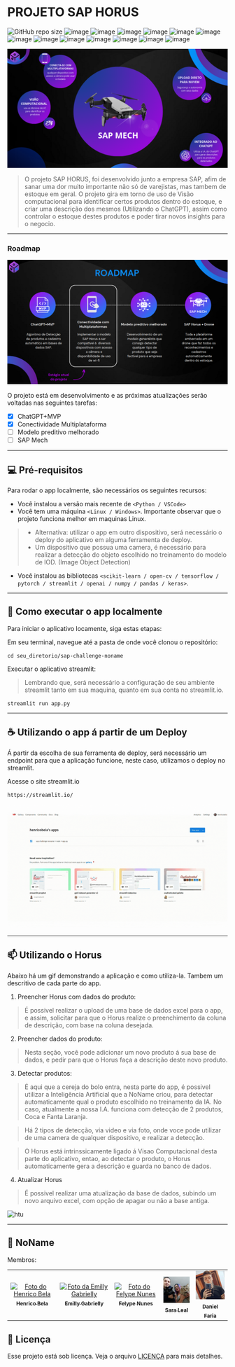 # PROJETO SAP HORUS

![GitHub repo size](https://img.shields.io/github/repo-size/iuricode/README-template?style=for-the-badge)
![image](https://img.shields.io/badge/Python-3776AB?style=for-the-badge&logo=python&logoColor=white)
![image](https://img.shields.io/badge/CSS3-1572B6?style=for-the-badge&logo=css3&logoColor=white)
![image](https://img.shields.io/badge/chatGPT-74aa9c?style=for-the-badge&logo=openai&logoColor=white)
![image](https://img.shields.io/badge/SAP-0FAAFF?style=for-the-badge&logo=sap&logoColor=white)
![image](https://img.shields.io/badge/MongoDB-%234ea94b.svg?style=for-the-badge&logo=mongodb&logoColor=white)
![image](https://img.shields.io/badge/opencv-%23white.svg?style=for-the-badge&logo=opencv&logoColor=white)
![image](https://img.shields.io/badge/Keras-%23D00000.svg?style=for-the-badge&logo=Keras&logoColor=white)
![image](https://img.shields.io/badge/numpy-%23013243.svg?style=for-the-badge&logo=numpy&logoColor=white)
![image](https://img.shields.io/badge/pandas-%23150458.svg?style=for-the-badge&logo=pandas&logoColor=white)
![image](https://img.shields.io/badge/scikit--learn-%23F7931E.svg?style=for-the-badge&logo=scikit-learn&logoColor=white)
![image](https://img.shields.io/badge/TensorFlow-%23FF6F00.svg?style=for-the-badge&logo=TensorFlow&logoColor=white)
![image](https://img.shields.io/badge/Microsoft_Excel-217346?style=for-the-badge&logo=microsoft-excel&logoColor=white)
![image](https://img.shields.io/badge/Streamlit-FF4B4B?style=for-the-badge&logo=Streamlit&logoColor=white)

<img src="imgs/imagem.png" alt="SAP Horus">

> O projeto SAP HORUS, foi desenvolvido junto a empresa SAP, afim de sanar uma dor muito importante não só de varejistas, mas tambem de estoque em geral. O projeto gira em torno de uso de Visão computacional para identificar certos produtos dentro do estoque, e criar uma descrição dos mesmos (Utilizando o ChatGPT), assim como controlar o estoque destes produtos e poder tirar novos insights para o negocio. 

---

### Roadmap

<img src="imgs/roadmap.png" alt="roadmap">

O projeto está em desenvolvimento e as próximas atualizações serão voltadas nas seguintes tarefas:

- [x] ChatGPT+MVP
- [x] Conectividade Multiplataforma
- [ ] Modelo preditivo melhorado
- [ ] SAP Mech

---

## 💻 Pré-requisitos

Para rodar o app localmente, são necessários os seguintes recursos:

* Você instalou a versão mais recente de `<Python / VSCode>`
* Você tem uma máquina `<Linux / Windows>`. Importante observar que o projeto funciona melhor em maquinas Linux.
> * Alternativa: utilizar o app em outro dispositivo, será necessário o deploy do aplicativo em alguma ferramenta de deploy.
> * Um dispositivo que possua uma camera, é necessário para realizar a detecção do objeto escolhido no treinamento do modelo de IOD. (Image Object Detection)
* Você instalou as bibliotecas `<scikit-learn / open-cv / tensorflow / pytorch / streamlit / openai / numpy / pandas / keras>`.

---

## 🚀 Como executar o app localmente

Para iniciar o aplicativo locamente, siga estas etapas:

Em seu terminal, navegue até a pasta de onde você clonou o repositório:
```
cd seu_diretorio/sap-challenge-noname
```

Executar o aplicativo streamlit:
> Lembrando que, será necessário a configuração de seu ambiente streamlit tanto em sua maquina, quanto em sua conta no streamlit.io.
```
streamlit run app.py
```

---

## ☕ Utilizando o app á partir de um Deploy

Á partir da escolha de sua ferramenta de deploy, será necessário um endpoint para que a aplicação funcione, neste caso, utilizamos o deploy no streamlit.

Acesse o site streamlit.io
```
https://streamlit.io/
```

<img src="imgs/login_deploy.gif" alt="deploy">

---

## 📫 Utilizando o Horus

Abaixo há um gif demonstrando a aplicação e como utiliza-la. Tambem um descritivo de cada parte do app.

1. Preencher Horus com dados do produto:
> É possivel realizar o upload de uma base de dados excel para o app, e assim, solicitar para que o Horus realize o preenchimento da coluna de descrição, com base na coluna desejada.

2. Preencher dados do produto:
> Nesta seção, você pode adicionar um novo produto á sua base de dados, e pedir para que o Horus faça a descrição deste novo produto.

3. Detectar produtos:
> É aqui que a cereja do bolo entra, nesta parte do app, é possivel utilizar a Inteligência Artificial que a NoName criou, para detectar automaticamente qual o produto escolhido no treinamento da IA. No caso, atualmente a nossa I.A. funciona com detecção de 2 produtos, Coca e Fanta Laranja. 

> Há 2 tipos de detecção, via video e via foto, onde voce pode utilizar de uma camera de qualquer dispositivo, e realizar a detecção.

> O Horus está intrinssicamente ligado á Visao Computacional desta parte do aplicativo, entao, ao detectar o produto, o Horus automaticamente gera a descrição e guarda no banco de dados.

4. Atualizar Horus
> É possivel realizar uma atualização da base de dados, subindo um novo arquivo excel, com opção de apagar ou não a base antiga.

<img src="imgs/how_to_use.gif" alt="htu">

---

## 🤝 NoName

Membros:

<table>
  <tr>
    <td align="center">
      <a href="#">
        <img src="https://avatars.githubusercontent.com/u/69468384?s=400&u=345cc4cd7eb2af9d149ebdbdfd4b05bb115c17e2&v=4" width="100px;" alt="Foto do Henrico Bela"/><br>
        <sub>
          <b>Henrico Bela</b>
        </sub>
      </a>
    </td>
    <td align="center">
      <a href="#">
        <img src="https://avatars.githubusercontent.com/u/104632698?v=4" width="100px;" alt="Foto da Emilly Gabrielly"/><br>
        <sub>
          <b>Emilly Gabrielly</b>
        </sub>
      </a>
    </td>
    <td align="center">
      <a href="#">
        <img src="https://avatars.githubusercontent.com/u/101263522?v=4" width="100px;" alt="Foto do Felype Nunes"/><br>
        <sub>
          <b>Felype Nunes</b>
        </sub>
      </a>
    </td>
    <td align="center">
      <a href="#">
        <img src="imgs/sara.jpg" width="100px;" alt="Foto da Sara Leal"/><br>
        <sub>
          <b>Sara Leal</b>
        </sub>
      </a>
    </td>
    <td align="center">
      <a href="#">
        <img src="imgs/dani.jpg" width="100px;" alt="Foto do Daniel Faria"/><br>
        <sub>
          <b>Daniel Faria</b>
        </sub>
      </a>
    </td>
  </tr>
</table>

## 📝 Licença

Esse projeto está sob licença. Veja o arquivo [LICENÇA](LICENSE.md) para mais detalhes.
